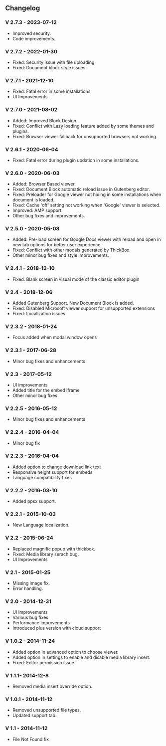 ## Changelog
### V 2.7.3 - 2023-07-12
* Improved security.
* Code improvements.

### V 2.7.2 - 2022-01-30
* Fixed: Security issue with file uploading.
* Fixed: Document block style issues.

### V 2.7.1 - 2021-12-10
* Fixed: Fatal error in some installations.
* UI Improvements.

### V 2.7.0 - 2021-08-02
* Added: Improved Block Design.
* Fixed: Conflict with Lazy loading feature added by some themes and plugins.
* Fixed: Browser viewer fallback for unsupported browsers not working.

### V 2.6.1 - 2020-06-04
* Fixed: Fatal error during plugin updation in some installations.

### V 2.6.0 - 2020-06-03
* Added: Browser Based viewer.
* Fixed: Document Block automatic reload issue in Gutenberg editor.
* Fixed: Preloader for Google viewer not hiding in some installations when document is loaded.
* Fixed: Cache 'off' setting not working when 'Google' viewer is selected.
* Improved: AMP support.
* Other bug fixes and improvements.

### V 2.5.0 - 2020-05-08
* Added: Pre-load screen for Google Docs viewer with reload and open in new tab options for better user experience.
* Fixed: Conflict with other modals generated by ThickBox.
* Other minor bug fixes and style improvements.

### V 2.4.1 - 2018-12-10
* Fixed: Blank screen in visual mode of the classic editor plugin

### V 2.4 - 2018-12-06
* Added Gutenberg Support. New Document Block is added.
* Fixed: Disabled Microsoft viewer support for unsupported extensions
* Fixed: Localization issues

### V 2.3.2 - 2018-01-24
* Focus added when modal window opens

### V 2.3.1 - 2017-06-28
* Minor bug fixes and enhancements

### V 2.3 - 2017-05-12
* UI improvements
* Added title for the embed iframe
* Other minor bug fixes

### V 2.2.5 - 2016-05-12
* Minor bug fixes and enhancements

### V 2.2.4 - 2016-04-04
* Minor bug fix

### V 2.2.3 - 2016-04-04
* Added option to change download link text
* Responsive height support for embeds
* Language compatibility fixes

### V 2.2.2 - 2016-03-10
* Added ppsx support.

### V 2.2.1 - 2015-10-03
* New Language localization.

### V 2.2 - 2015-06-24
* Replaced magnific popup with thickbox.
* Fixed: Media library serach bug. 
* UI Improvements

### V 2.1 - 2015-01-25
* Missing image fix.
* Error handling.

### V 2.0 - 2014-12-31
* UI Improvements
* Various bug fixes
* Performance improvements
* Introduced plus version with cloud support

### V 1.0.2 - 2014-11-24
* Added option in advanced option to choose viewer.
* Added option in settings to enable and disable media library insert.
* Fixed: Editor permission issue.

### V 1.1.1- 2014-12-8
* Removed media insert override option.

### V 1.0.1 - 2014-11-12
* Removed unsupported file types.
* Updated support tab.

### V 1.1 - 2014-11-12
* File Not Found fix